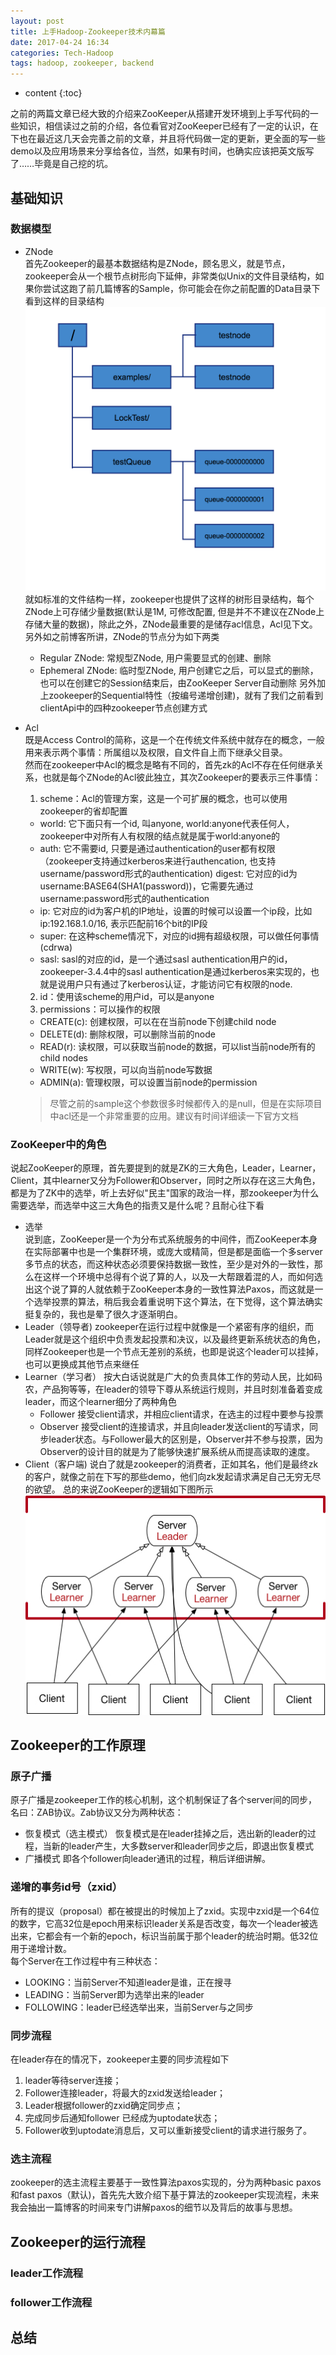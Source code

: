 ```yaml
---
layout: post
title: 上手Hadoop-Zookeeper技术内幕篇
date: 2017-04-24 16:34
categories: Tech-Hadoop
tags: hadoop, zookeeper, backend
---
```


* content
{:toc}

之前的两篇文章已经大致的介绍来ZooKeeper从搭建开发环境到上手写代码的一些知识，相信读过之前的介绍，各位看官对ZooKeeper已经有了一定的认识，在下也在最近这几天会完善之前的文章，并且将代码做一定的更新，更全面的写一些demo以及应用场景来分享给各位，当然，如果有时间，也确实应该把英文版写了……毕竟是自己挖的坑。



## 基础知识
### 数据模型
- ZNode  
  首先Zookeeper的最基本数据结构是ZNode，顾名思义，就是节点，zookeeper会从一个根节点树形向下延伸，非常类似Unix的文件目录结构，如果你尝试这跑了前几篇博客的Sample，你可能会在你之前配置的Data目录下看到这样的目录结构  
  ![zk-file](/image/posted/zookeeper/zk-file.png)
  就如标准的文件结构一样，zookeeper也提供了这样的树形目录结构，每个ZNode上可存储少量数据(默认是1M, 可修改配置, 但是并不不建议在ZNode上存储大量的数据)，除此之外，ZNode最重要的是储存acl信息，Acl见下文。另外如之前博客所讲，ZNode的节点分为如下两类
  - Regular ZNode: 常规型ZNode, 用户需要显式的创建、删除
  - Ephemeral ZNode: 临时型ZNode, 用户创建它之后，可以显式的删除，也可以在创建它的Session结束后，由ZooKeeper Server自动删除
  另外加上zookeeper的Sequential特性（按编号递增创建)，就有了我们之前看到clientApi中的四种zookeeper节点创建方式

- Acl  
  既是Access Control的简称，这是一个在传统文件系统中就存在的概念，一般用来表示两个事情：所属组以及权限，自文件自上而下继承父目录。  
  然而在zookeeper中Acl的概念是略有不同的，首先zk的Acl不存在任何继承关系，也就是每个ZNode的Acl彼此独立，其次Zookeeper的要表示三件事情：
  1. scheme：Acl的管理方案，这是一个可扩展的概念，也可以使用zookeeper的省却配置
    - world: 它下面只有一个id, 叫anyone, world:anyone代表任何人，zookeeper中对所有人有权限的结点就是属于world:anyone的
    - auth: 它不需要id, 只要是通过authentication的user都有权限（zookeeper支持通过kerberos来进行authencation, 也支持username/password形式的authentication)
digest: 它对应的id为username:BASE64(SHA1(password))，它需要先通过username:password形式的authentication
    - ip: 它对应的id为客户机的IP地址，设置的时候可以设置一个ip段，比如ip:192.168.1.0/16, 表示匹配前16个bit的IP段
    - super: 在这种scheme情况下，对应的id拥有超级权限，可以做任何事情(cdrwa)
    - sasl: sasl的对应的id，是一个通过sasl authentication用户的id，zookeeper-3.4.4中的sasl authentication是通过kerberos来实现的，也就是说用户只有通过了kerberos认证，才能访问它有权限的node.
  2. id：使用该scheme的用户id，可以是anyone
  3. permissions：可以操作的权限
    - CREATE(c): 创建权限，可以在在当前node下创建child node
    - DELETE(d): 删除权限，可以删除当前的node
    - READ(r): 读权限，可以获取当前node的数据，可以list当前node所有的child nodes
    - WRITE(w): 写权限，可以向当前node写数据
    - ADMIN(a): 管理权限，可以设置当前node的permission
  > 尽管之前的sample这个参数很多时候都传入的是null，但是在实际项目中acl还是一个非常重要的应用。建议有时间详细读一下官方文档

### ZooKeeper中的角色
说起ZooKeeper的原理，首先要提到的就是ZK的三大角色，Leader，Learner，Client，其中learner又分为Follower和Observer，同时之所以存在这三大角色，都是为了ZK中的选举，听上去好似"民主"国家的政治一样，那zookeeper为什么需要选举，而选举中这三大角色的指责又是什么呢？且耐心往下看  
- 选举  
  说到底，ZooKeeper是一个为分布式系统服务的中间件，而ZooKeeper本身在实际部署中也是一个集群环境，或庞大或精简，但是都是面临一个多server多节点的状态，而这种状态必须要保持数据一致性，至少是对外的一致性，那么在这样一个环境中总得有个说了算的人，以及一大帮跟着混的人，而如何选出这个说了算的人就依赖于ZooKeeper本身的一致性算法Paxos，而这就是一个选举投票的算法，稍后我会着重说明下这个算法，在下觉得，这个算法确实挺复杂的，我也是晕了很久才逐渐明白。
- Leader（领导者) zookeeper在运行过程中就像是一个紧密有序的组织，而Leader就是这个组织中负责发起投票和决议，以及最终更新系统状态的角色，同样Zookeeper也是一个节点无差别的系统，也即是说这个leader可以挂掉，也可以更换成其他节点来继任
- Learner（学习者） 按大白话说就是广大的负责具体工作的劳动人民，比如码农，产品狗等等，在leader的领导下尊从系统运行规则，并且时刻准备着变成leader，而这个learner细分了两种角色
  - Follower 接受client请求，并相应client请求，在选主的过程中要参与投票
  - Observer 接受client的连接请求，并且向leader发送client的写请求，同步leader状态。与Follower最大的区别是，Observer并不参与投票，因为Observer的设计目的就是为了能够快速扩展系统从而提高读取的速度。
- Client（客户端) 说白了就是zookeeper的消费者，正如其名，他们是最终zk的客户，就像之前在下写的那些demo，他们向zk发起请求满足自己无穷无尽的欲望。
总的来说ZooKeeper的逻辑如下图所示  
![zk-arch](/image/posted/zookeeper/ZK-Arch.jpg)

## Zookeeper的工作原理
### 原子广播
  原子广播是zookeeper工作的核心机制，这个机制保证了各个server间的同步，名曰：ZAB协议。Zab协议又分为两种状态：
  - 恢复模式（选主模式） 恢复模式是在leader挂掉之后，选出新的leader的过程，当新的leader产生，大多数server和leader同步之后，即退出恢复模式
  - 广播模式 即各个follower向leader通讯的过程，稍后详细讲解。

### 递增的事务id号（zxid）
  所有的提议（proposal）都在被提出的时候加上了zxid。实现中zxid是一个64位的数字，它高32位是epoch用来标识leader关系是否改变，每次一个leader被选出来，它都会有一个新的epoch，标识当前属于那个leader的统治时期。低32位用于递增计数。  
  每个Server在工作过程中有三种状态：
  - LOOKING：当前Server不知道leader是谁，正在搜寻
  - LEADING：当前Server即为选举出来的leader
  - FOLLOWING：leader已经选举出来，当前Server与之同步

### 同步流程
  在leader存在的情况下，zookeeper主要的同步流程如下
  1. leader等待server连接；
  2. Follower连接leader，将最大的zxid发送给leader；
  3. Leader根据follower的zxid确定同步点；
  4. 完成同步后通知follower 已经成为uptodate状态；
  5. Follower收到uptodate消息后，又可以重新接受client的请求进行服务了。

### 选主流程
zookeeper的选主流程主要基于一致性算法paxos实现的，分为两种basic paxos和fast paxos（默认)，首先先大致介绍下基于算法的zookeeper实现流程，未来我会抽出一篇博客的时间来专门讲解paxos的细节以及背后的故事与思想。

## Zookeeper的运行流程

### leader工作流程

### follower工作流程

## 总结
